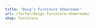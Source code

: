 ```yaml
---
title: "Doig's Furniture Showrooms"
url: /forfar/doigs-furniture-showrooms/
shop: furniture
---
```

